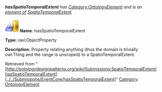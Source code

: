 ___hasSpatioTemporalExtent__ has [Category:OntologyElement](../../Category/OntologyElement "Category:OntologyElement") and is an [element of](../../Property/ElementOf "Property:ElementOf") [SpatioTemporalExtent](../../Submissions/SpatioTemporalExtent "Submissions:SpatioTemporalExtent")_


  




[![ObjectProperty](../../images/thumb/c/c3/ObjectProperty.gif/45px-ObjectProperty.gif)](../../Image/ObjectProperty.gif "ObjectProperty")
__Name__: hasSpatioTemporalExtent 


__Type:__ owl:ObjectProperty 


__Description__: Property relating anything (thus the domain is trivially owl:Thing and the range is unscoped) to a SpatioTemporalExtent. 





Retrieved from "[http://ontologydesignpatterns.org/wiki/Submissions:SpatioTemporalExtent/hasSpatioTemporalExtent](../../Submissions/EventCore/hasSpatioTemporalExtent)"
 [Category](http://ontologydesignpatterns.org/wiki/Special:Categories "Special:Categories"): [OntologyElement](../../Category/OntologyElement "Category:OntologyElement")